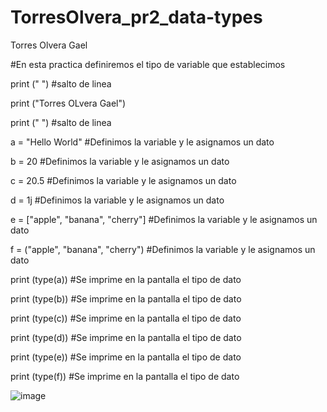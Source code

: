 # TorresOlvera_pr2_data-types

Torres Olvera Gael

#En esta practica definiremos el tipo de variable que establecimos

print (" ") #salto de linea

print ("Torres OLvera Gael")

print (" ") #salto de linea

a = "Hello World"	#Definimos la variable y le asignamos un dato

b = 20	#Definimos la variable y le asignamos un dato

c = 20.5 #Definimos la variable y le asignamos un dato

d = 1j #Definimos la variable y le asignamos un dato

e = ["apple", "banana", "cherry"]	 #Definimos la variable y le asignamos un dato

f = ("apple", "banana", "cherry")	#Definimos la variable y le asignamos un dato

print (type(a)) #Se imprime en la pantalla el tipo de dato

print (type(b)) #Se imprime en la pantalla el tipo de dato

print (type(c)) #Se imprime en la pantalla el tipo de dato

print (type(d)) #Se imprime en la pantalla el tipo de dato

print (type(e)) #Se imprime en la pantalla el tipo de dato

print (type(f)) #Se imprime en la pantalla el tipo de dato

![image](https://github.com/user-attachments/assets/31f03653-03db-493f-aef6-403554e242a9)

